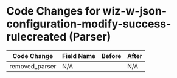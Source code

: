 # Code Changes for wiz-w-json-configuration-modify-success-rulecreated (Parser)

| Code Change | Field Name | Before | After |
|-------------|------------|--------|-------|
| removed_parser | N/A |  | N/A |